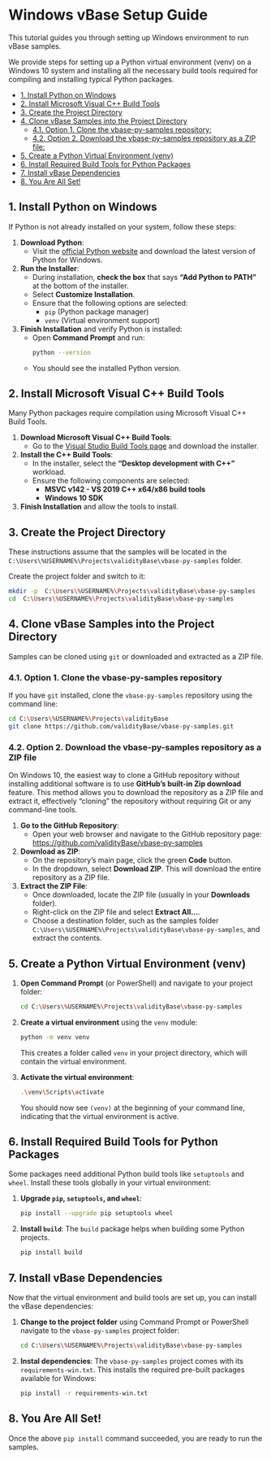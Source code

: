 <!-- omit in toc -->

# Windows vBase Setup Guide

This tutorial guides you through setting up Windows environment
to run vBase samples.

We provide steps for setting up a Python virtual environment (venv) on a Windows 10 system and installing all the necessary build tools required for compiling and installing typical Python packages.

- [1. Install Python on Windows]()
- [2. Install Microsoft Visual C++ Build Tools]()
- [3. Create the Project Directory]()
- [4. Clone vBase Samples into the Project Directory]()
  - [4.1. Option 1. Clone the vbase-py-samples repository:]()
  - [4.2. Option 2. Download the vbase-py-samples repository as a ZIP file:]()
- [5. Create a Python Virtual Environment (venv)]()
- [6. Install Required Build Tools for Python Packages]()
- [7. Install vBase Dependencies]()
- [8. You Are All Set!]()

## 1. Install Python on Windows<a href="#install-python-on-windows" id="install-python-on-windows"></a>

If Python is not already installed on your system, follow these steps:

1. **Download Python**:
   - Visit the [official Python website](https://www.python.org/downloads/) and download the latest version of Python for Windows.
2. **Run the Installer**:
   - During installation, **check the box** that says **“Add Python to PATH”** at the bottom of the installer.
   - Select **Customize Installation**.
   - Ensure that the following options are selected:
     - `pip` (Python package manager)
     - `venv` (Virtual environment support)
3. **Finish Installation** and verify Python is installed:
   - Open **Command Prompt** and run:
     ```bash
     python --version
     ```
   - You should see the installed Python version.

## 2. Install Microsoft Visual C++ Build Tools<a href="#install-microsoft-visual-c-build-tools" id="install-microsoft-visual-c-build-tools"></a>

Many Python packages require compilation using Microsoft Visual C++ Build Tools.

1. **Download Microsoft Visual C++ Build Tools**:
   - Go to the [Visual Studio Build Tools page](https://visualstudio.microsoft.com/visual-cpp-build-tools/) and download the installer.
2. **Install the C++ Build Tools**:
   - In the installer, select the **“Desktop development with C++”** workload.
   - Ensure the following components are selected:
     - **MSVC v142 - VS 2019 C++ x64/x86 build tools**
     - **Windows 10 SDK**
3. **Finish Installation** and allow the tools to install.

## 3. Create the Project Directory<a href="#create-the-project-directory" id="create-the-project-directory"></a>

These instructions assume that the samples will be located in the `C:\Users\%USERNAME%\Projects\validityBase\vbase-py-samples` folder.

Create the project folder and switch to it:

```bash
mkdir -p  C:\Users\%USERNAME%\Projects\validityBase\vbase-py-samples
cd  C:\Users\%USERNAME%\Projects\validityBase\vbase-py-samples
```

## 4. Clone vBase Samples into the Project Directory<a href="#clone-vbase-samples-into-the-project-directory" id="clone-vbase-samples-into-the-project-directory"></a>

Samples can be cloned using `git` or downloaded and extracted as a ZIP file.

### 4.1. Option 1. Clone the vbase-py-samples repository<a href="#option-1-clone-the-vbase-py-samples-repository" id="option-1-clone-the-vbase-py-samples-repository"></a>

If you have `git` installed, clone the `vbase-py-samples` repository using the command line:

```bash
cd C:\Users\%USERNAME%\Projects\validityBase
git clone https://github.com/validityBase/vbase-py-samples.git
```

### 4.2. Option 2. Download the vbase-py-samples repository as a ZIP file<a href="#option-2-download-the-vbase-py-samples-repository-as-a-zip-file" id="option-2-download-the-vbase-py-samples-repository-as-a-zip-file"></a>

On Windows 10, the easiest way to clone a GitHub repository without installing additional software is to use **GitHub’s built-in Zip download** feature. This method allows you to download the repository as a ZIP file and extract it, effectively “cloning” the repository without requiring Git or any command-line tools.

1. **Go to the GitHub Repository**:
   - Open your web browser and navigate to the GitHub repository page: https://github.com/validityBase/vbase-py-samples
2. **Download as ZIP**:
   - On the repository’s main page, click the green **Code** button.
   - In the dropdown, select **Download ZIP**. This will download the entire repository as a ZIP file.
3. **Extract the ZIP File**:
   - Once downloaded, locate the ZIP file (usually in your **Downloads** folder).
   - Right-click on the ZIP file and select **Extract All…**.
   - Choose a destination folder, such as the samples folder `C:\Users\%USERNAME%\Projects\validityBase\vbase-py-samples`, and extract the contents.

## 5. Create a Python Virtual Environment (venv)<a href="#create-a-python-virtual-environment-venv" id="create-a-python-virtual-environment-venv"></a>

1. **Open Command Prompt** (or PowerShell) and navigate to your project folder:
   ```bash
   cd C:\Users\%USERNAME%\Projects\validityBase\vbase-py-samples
   ```
2. **Create a virtual environment** using the `venv` module:
   ```bash
   python -m venv venv
   ```

   This creates a folder called `venv` in your project directory, which will contain the virtual environment.
3. **Activate the virtual environment**:
   ```bash
   .\venv\Scripts\activate
   ```

   You should now see `(venv)` at the beginning of your command line, indicating that the virtual environment is active.

## 6. Install Required Build Tools for Python Packages<a href="#install-required-build-tools-for-python-packages" id="install-required-build-tools-for-python-packages"></a>

Some packages need additional Python build tools like `setuptools` and `wheel`. Install these tools globally in your virtual environment:

1. **Upgrade `pip`, `setuptools`, and `wheel`**:
   ```bash
   pip install --upgrade pip setuptools wheel
   ```
2. **Install `build`**:
   The `build` package helps when building some Python projects.
   ```bash
   pip install build
   ```

## 7. Install vBase Dependencies<a href="#install-vbase-dependencies" id="install-vbase-dependencies"></a>

Now that the virtual environment and build tools are set up, you can install the vBase dependencies:

1. **Change to the project folder** using Command Prompt or PowerShell navigate to the `vbase-py-samples` project folder:
   ```bash
   cd C:\Users\%USERNAME%\Projects\validityBase\vbase-py-samples
   ```
2. **Instal dependencies**:
   The `vbase-py-samples` project comes with its `requirements-win.txt`.
   This installs the required pre-built packages available for Windows:
   ```bash
   pip install -r requirements-win.txt
   ```

## 8. You Are All Set!<a href="#you-are-all-set" id="you-are-all-set"></a>

Once the above `pip install` command succeeded, you are ready to run the samples.
